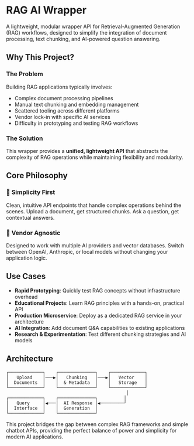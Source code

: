 # RAG AI Wrapper

A lightweight, modular wrapper API for Retrieval-Augmented Generation (RAG) workflows, designed to simplify the integration of document processing, text chunking, and AI-powered question answering.

## Why This Project?

### The Problem

Building RAG applications typically involves:

- Complex document processing pipelines
- Manual text chunking and embedding management
- Scattered tooling across different platforms
- Vendor lock-in with specific AI services
- Difficulty in prototyping and testing RAG workflows

### The Solution

This wrapper provides a **unified, lightweight API** that abstracts the complexity of RAG operations while maintaining flexibility and modularity.

## Core Philosophy

### 🎯 **Simplicity First**

Clean, intuitive API endpoints that handle complex operations behind the scenes. Upload a document, get structured chunks. Ask a question, get contextual answers.

### 🔄 **Vendor Agnostic**

Designed to work with multiple AI providers and vector databases. Switch between OpenAI, Anthropic, or local models without changing your application logic.

## Use Cases

- **Rapid Prototyping**: Quickly test RAG concepts without infrastructure overhead
- **Educational Projects**: Learn RAG principles with a hands-on, practical API
- **Production Microservice**: Deploy as a dedicated RAG service in your architecture
- **AI Integration**: Add document Q&A capabilities to existing applications
- **Research & Experimentation**: Test different chunking strategies and AI models

## Architecture

```
┌─────────────┐    ┌──────────────┐    ┌─────────────┐
│   Upload    │───▶│   Chunking   │───▶│   Vector    │
│  Documents  │    │  & Metadata  │    │   Storage   │
└─────────────┘    └──────────────┘    └─────────────┘
                                              │
┌─────────────┐    ┌──────────────┐          │
│   Query     │◀───│  AI Response │◀─────────┘
│  Interface  │    │  Generation  │
└─────────────┘    └──────────────┘
```

This project bridges the gap between complex RAG frameworks and simple chatbot APIs, providing the perfect balance of power and simplicity for modern AI applications.

